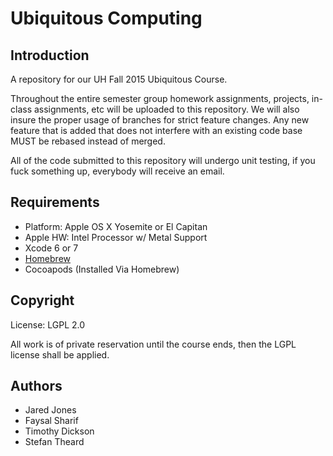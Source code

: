 # Ubiquitous Computing

## Introduction

A repository for our UH Fall 2015 Ubiquitous Course.

Throughout the entire semester group homework assignments, projects, in-class assignments, etc will be uploaded to this repository. We will also insure the proper usage of branches for strict feature changes. Any new feature that is added that does not interfere with an existing code base MUST be rebased instead of merged.

All of the code submitted to this repository will undergo unit testing, if you fuck something up, everybody will receive an email.

## Requirements

+ Platform: Apple OS X Yosemite or El Capitan
+ Apple HW: Intel Processor w/ Metal Support
+ Xcode 6 or 7
+ [Homebrew](http://brew.sh)
+ Cocoapods (Installed Via Homebrew)

## Copyright

License: LGPL 2.0

All work is of private reservation until the course ends, then the LGPL license shall be applied.

## Authors

+ Jared Jones
+ Faysal Sharif
+ Timothy Dickson
+ Stefan Theard
